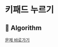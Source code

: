 # 키패드 누르기
## :100: Algorithm
[문제 바로가기](https://school.programmers.co.kr/learn/courses/30/lessons/67256)
